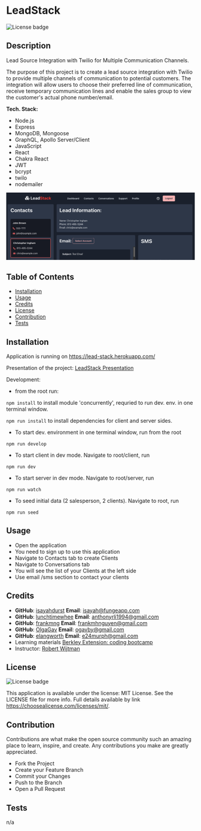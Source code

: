 # LeadStack

![License badge](https://img.shields.io/static/v1?label=license&message=MIT%20License&color=green)

## Description

Lead Source Integration with Twilio for Multiple Communication Channels.

The purpose of this project is to create a lead source integration with Twilio to provide multiple channels of communication to potential customers. The integration will allow users to choose their preferred line of communication, receive temporary communication lines and enable the sales group to view the customer's actual phone number/email.

__Tech. Stack:__

- Node.js
- Express
- MongoDB, Mongoose
- GraphQL, Apollo Server/Client
- JavaScript
- React
- Chakra React
- JWT
- bcrypt
- twilo
- nodemailer

![this image display the screenshot of the 'LeadStack' application](./client/public/screenshot.jpg)

## Table of Contents

-   [Installation](#installation)
-   [Usage](#usage)
-   [Credits](#credits)
-   [License](#license)
-   [Contribution](#contribution)
-   [Tests](#tests)

## Installation

Application is running on https://lead-stack.herokuapp.com/

Presentation of the project: [LeadStack Presentation](https://docs.google.com/presentation/d/1tkIDg6jGD2DLdkFFVc9-2TnJwtKiZI8imH4APC0xwfk/edit#slide=id.p)

Development:

- from the root run:

`npm install` to install module 'concurrently', requried to run dev. env. in one terminal window.

`npm run install` to install dependencies for client and server sides.

-   To start dev. environment in one terminal window, run from the root

```
npm run develop
```

-   To start client in dev mode. Navigate to root/client, run

```
npm run dev
```

-   To start server in dev mode. Navigate to root/server, run

```
npm run watch
```

-   To seed initial data (2 salesperson, 2 clients). Navigate to root, run

```
npm run seed
```

## Usage

- Open the application
- You need to sign up to use this application
- Navigate to Contacts tab to create Clients 
- Navigate to Conversations tab
- You will see the list of your Clients at the left side
- Use email /sms section to contact your clients

## Credits

- __GitHub__: [isayahdurst](https://github.com/isayahdurst) __Email__: [isayah@fungeapp.com](mailto:isayah@fungeapp.com?subject=[GitHub]%20LeadStack%20Question) 
- __GitHub__: [lunchtimewhee](https://github.com/lunchtimewhee) __Email__: [anthonyrli1994@gmail.com](mailto:anthonyrli1994@gmail.com?subject=[GitHub]%20LeadStack%20Question) 
- __GitHub__: [frankmng](https://github.com/frankmng) __Email__: [frankmhnguyen@gmail.com](mailto:frankmhnguyen@gmail.com?subject=[GitHub]%20LeadStack%20Question)
- __GitHub__: [OlgaGav](https://github.com/OlgaGav) __Email__: [ogavby@gmail.com](mailto:ogavby@gmail.com?subject=[GitHub]%20LeadStack%20Question) 
- __GitHub__: [elangworth](https://github.com/elangworth) __Email__: [e24murph@gmail.com](mailto:e24murph@gmail.com?subject=[GitHub]%20LeadStack%20Question) 
- Learning materials [Berkley Extension: coding bootcamp](https://extension.berkeley.edu/)
- Instructor: [Robert Wijtman](https://www.linkedin.com/in/robbert-b-wijtman-3895121b/)


## License

![License badge](https://img.shields.io/static/v1?label=license&message=MIT%20License&color=green)

This application is available under the license: MIT License.
See the LICENSE file for more info. Full details available by link https://choosealicense.com/licenses/mit/.


## Contribution

Contributions are what make the open source community such an amazing place to learn, inspire, and create. Any contributions you make are greatly appreciated. 

 - Fork the Project 
 - Create your Feature Branch 
 - Commit your Changes 
 - Push to the Branch 
 - Open a Pull Request

## Tests

n/a
